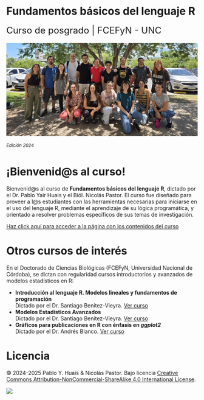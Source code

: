 # Fundamentos básicos del lenguaje R

<font size=5>Curso de posgrado \| FCEFyN - UNC</font>

<p align="center" style="margin: 0; padding: 0;">

<img src="pics/foto_2024.jpg" style="padding: 5px 0 5px 0; width: 66rem; max-width: 100%; height: auto; vertical-align: middle; border-style: none;"/>

</p>

<p align="right" style="margin: 0; padding: 0;">

<i><sup>Edición 2024</sup></i>

</p>

# ¡Bienvenid\@s al curso!

Bienvenid\@s al curso de **Fundamentos básicos del lenguaje R**, dictado por el Dr. Pablo Yair Huais y el Biól. Nicolás Pastor. El curso fue diseñado para proveer a l\@s estudiantes con las herramientas necesarias para iniciarse en el uso del lenguaje R, mediante el aprendizaje de su lógica programática, y orientado a resolver problemas específicos de sus temas de investigación.

[Haz click aquí para acceder a la página con los contenidos del curso](https://curso-statscba.github.io/fundamentos_R/)

# Otros cursos de interés

En el Doctorado de Ciencias Biológicas (FCEFyN, Universidad Nacional de Córdoba), se dictan con regularidad cursos introductorios y avanzados de modelos estadísticos en R:

-   **Introducción al lenguaje R. Modelos lineales y fundamentos de programación** <br>Dictado por el Dr. Santiago Benitez-Vieyra. <a href="https://curso-statscba.github.io/curso-R/" target="_blank">Ver curso</a>
-   **Modelos Estadísticos Avanzados** <br>Dictado por el Dr. Santiago Benitez-Vieyra. <a href="https://curso-statscba.github.io/modelos_avanzados/"
    target="_blank">Ver curso</a>
-   **Gráficos para publicaciones en R con énfasis en *ggplot2*** <br>Dictado por el Dr. Andrés Blanco. <a href="https://andresblanco-unc.github.io/curso_graficos_ggplot/"
    target="_blank">Ver curso</a>

# Licencia

© 2024-2025 Pablo Y. Huais & Nicolás Pastor. Bajo licencia [Creative Commons Attribution-NonCommercial-ShareAlike 4.0 International License](http://creativecommons.org/licenses/by-nc-sa/4.0/).

<a href="http://creativecommons.org/licenses/by-nc-sa/4.0/" target="_blank"> <img src="https://licensebuttons.net/l/by-nc-sa/4.0/88x31.png"/></a>
